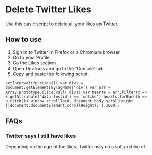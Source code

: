 # Delete Twitter Likes

Use this basic script to delete all your likes on Twitter.

## How to use

1. Sign in to Twitter in Firefox or a Chromium browser
2. Go to your Profile
3. Go the Likes section
4. Open DevTools and go to the 'Console' tab
5. Copy and paste the following script

`setInterval(function(){
var divs = document.getElementsByTagName(‘div’)
var arr = Array.prototype.slice.call( divs)
var hearts = arr.filter(x => x.getAttribute(‘data-testid’) == ‘unlike’)
hearts.forEach(h => h.click())
window.scrollTo(0, document.body.scrollHeight ||document.documentElement.scrollHeight);
},1000);`

## FAQs

### Twitter says I still have likes

Depending on the age of the likes, Twitter may do a soft archive of 
